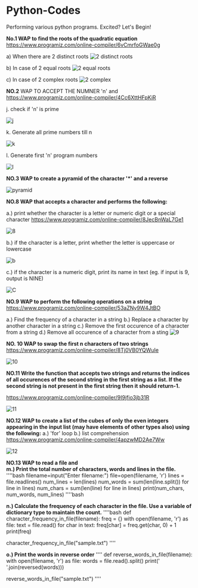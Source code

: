 # Python-Codes
Performing various python programs. Excited? Let's Begin!

**No.1 WAP to find the roots of the quadratic equation**
https://www.programiz.com/online-compiler/6vCmrfoGWae0g

a) When there are 2 distinct roots
![2 distinct roots](https://github.com/user-attachments/assets/3da54c36-5e41-47e3-a6e8-05a8ea494179)


b) In case of 2 equal roots
![2 equal roots](https://github.com/user-attachments/assets/59ff2a19-adc0-4afb-83c5-01f7a67d42e8)


c) In case of 2 complex roots
![2 complex](https://github.com/user-attachments/assets/20640dcf-540e-40a9-80c1-2f5ea0c56b9d)

**NO.2** WAP TO ACCEPT THE NUMNER 'n' and
https://www.programiz.com/online-compiler/4Cc6XttHFpKiR

j. check if 'n' is prime

![j](https://github.com/user-attachments/assets/90204e5b-b5ba-4dd6-8f89-409fcc3f8ad2)

k. Generate all prime numbers till n

![k](https://github.com/user-attachments/assets/115bb0dc-dc45-4d00-842e-584101df0c3e)

l. Generate first 'n' program numbers

![l](https://github.com/user-attachments/assets/cfebda16-486b-4b2b-a225-0a3309675371)

**NO.3 WAP to create a pyramid of the character '*' and a reverse**

![pyramid](https://github.com/user-attachments/assets/a77ed0f8-b205-44b0-a543-cae5236c054d)

**NO.8 WAP that accepts a character and performs the following:**

a.) print whether the character is a letter or numeric digit or a special character https://www.programiz.com/online-compiler/8JecBnWaL7Ge1

![8](https://github.com/user-attachments/assets/0f702921-d3da-4722-acb6-5d90d84bf179)

b.) if the character is a letter, print whether the letter is uppercase or lowercase

![b](https://github.com/user-attachments/assets/dc2e684a-c9c9-4a59-b4f2-3434143d4054)

c.) if the character is a numeric digit, print its name in text (eg. if input is 9, output is NINE)

![C](https://github.com/user-attachments/assets/0ab3aa3e-a752-4df1-a2fa-815120ebf3e4)

**NO.9 WAP to perform the following operations on a string** 
https://www.programiz.com/online-compiler/53aZNy9W4JtBO

a.) Find the frequency of a character in a string
b.) Replace a character by another character in a string 
c.) Remove the first occurence of a character from a string
d.) Remove all occurence of a character from a sting 
![9](https://github.com/user-attachments/assets/04b3e1ae-fba9-41a0-8e01-7bb826e8c42b)

**NO. 10 WAP to swap the first n characters of two strings**
https://www.programiz.com/online-compiler/8Tj0VB0YQWuIe

![10](https://github.com/user-attachments/assets/7ad8cc5a-4ff0-4487-b782-ae8d679e8ce2)

**NO.11 Write the function that accepts two strings and returns the indices of all occurences of the second string in the first string as a list. If the second string is not present in the first string then it should return-1.**

https://www.programiz.com/online-compiler/9I9jfio3jb31R

![11](https://github.com/user-attachments/assets/3090aad1-079c-4791-bfe1-9c3e0f4b9c0d)

 **NO.12 WAP to create a list of the cubes of only the even integers appearing in the input list (may have elements of other types also) using the following:**
  a.) 'for' loop 
  b.) list comprehension    https://www.programiz.com/online-compiler/4apzwMD2Ae7Ww

  ![12](https://github.com/user-attachments/assets/76920724-c6b3-41dd-b768-bcc79a97f622)


**NO.13 WAP to read a file and**   
**m.) Print the total number of characters, words and lines in the file.**
''''bash
filename=input("Enter filename:")
file=open(filename, 'r') 
lines = file.readlines()
num_lines = len(lines)
num_words = sum(len(line.split()) for line in lines)
num_chars = sum(len(line) for line in lines)
print(num_chars, num_words, num_lines)
   ''''bash

**n.) Calculate the frequency of each character in the file. Use a variable of dictionary type to maintain the count.**
''''bash
def character_frequency_in_file(filename):
    freq = {}
    with open(filename, 'r') as file:
        text = file.read()
        for char in text:
            freq[char] = freq.get(char, 0) + 1
    print(freq)

character_frequency_in_file("sample.txt")
''''


**o.) Print the words in reverse order**
''''
def reverse_words_in_file(filename):
    with open(filename, 'r') as file:
        words = file.read().split()
    print(' '.join(reversed(words)))

reverse_words_in_file("sample.txt")
''''

          


  
































